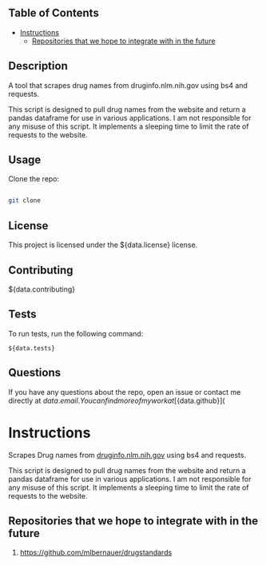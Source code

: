 <!-- Hey Copilot, write me a professional ReadMe below -->

## Table of Contents

- [Instructions](#instructions)
  - [Repositories that we hope to integrate with in the future](#repositories-that-we-hope-to-integrate-with-in-the-future)

## Description
A tool that scrapes drug names from druginfo.nlm.nih.gov using bs4 and requests.

This script is designed to pull drug names from the website and return a pandas dataframe for use in various applications. I am not responsible for any misuse of this script. It implements a sleeping time to limit the rate of requests to the website.


## Usage

Clone the repo:

```bash

git clone

```

<!-- ```python
from drug_scraper import DrugScraper
ds = DrugScraper()
df = ds.get_drug_names()
``` -->


## License

This project is licensed under the ${data.license} license.

## Contributing

${data.contributing}

## Tests

To run tests, run the following command:

```
${data.tests}
```

## Questions

If you have any questions about the repo, open an issue or contact me directly at ${data.email}. You can find more of my work at [${data.github}](

# Instructions

Scrapes Drug names from [druginfo.nlm.nih.gov](https://druginfo.nlm.nih.gov/drugportal/drug/names/a) using bs4 and requests.

This script is designed to pull drug names from the website and return a pandas dataframe for use in various applications. I am not responsible for any misuse of this script. It implements a sleeping time to limit the rate of requests to the website.

## Repositories that we hope to integrate with in the future

1. https://github.com/mlbernauer/drugstandards